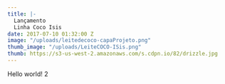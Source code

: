 ```yaml
---
title: |-
  Lançamento
  Linha Coco Isis
date: 2017-07-10 01:32:00 Z
image: "/uploads/leitedecoco-capaProjeto.png"
thumb_image: "/uploads/LeiteCOCO-ISis.png"
thumb: https://s3-us-west-2.amazonaws.com/s.cdpn.io/82/drizzle.jpg
---
```


Hello world! 2